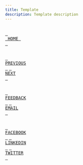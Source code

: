 ```yaml
---
title: Template
description: Template description
---
```

<br> [<kbd> <br> HOME <br> </kbd>][HOME] <br>

<br> [<kbd> <br> PREVIOUS <br> </kbd>][PREVIOUS] 
 [<kbd> <br> NEXT <br> </kbd>][NEXT] <br>
 
<br> [<kbd> <br> FEEDBACK <br> </kbd>][FEEDBACK] 
 [<kbd> <br> EMAIL <br> </kbd>][EMAIL] <br>

<br> [<kbd> <br> FACEBOOK <br> </kbd>][FACEBOOK] 
 [<kbd> <br> LINKEDIN <br> </kbd>][LINKEDIN]
 [<kbd> <br> TWITTER <br> </kbd>][TWITTER] <br>

<!-- AddToAny BEGIN -->
<div class="a2a_kit a2a_kit_size_32 a2a_default_style">
<a class="a2a_dd" href="https://www.addtoany.com/share"></a>
<a class="a2a_button_facebook"></a>
<a class="a2a_button_linkedin"></a>
<a class="a2a_button_twitter"></a>
<a class="a2a_button_skype"></a>
</div>
<script async src="https://static.addtoany.com/menu/page.js"></script>
<!-- AddToAny END -->

[HOME]: ../README.md
[PREVIOUS]: ../README.md
[NEXT]: ../README.md
[FEEDBACK]: https://github.com/memeowteam/Notebook/discussions
[EMAIL]: mailto:memeowteam@gmail.com
[FACEBOOK]: https://addtoany.com/add_to/facebook?linkurl=https%3A%2F%2Fmemeowteam.github.io%2FNotebook
[LINKEDIN]: https://addtoany.com/add_to/facebook?linkurl=https%3A%2F%2Fmemeowteam.github.io%2FNotebook
[TWITTER]: https://addtoany.com/add_to/facebook?linkurl=https%3A%2F%2Fmemeowteam.github.io%2FNotebook
